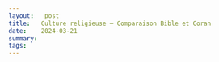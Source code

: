 ```yaml
---
layout:   post
title:   Culture religieuse — Comparaison Bible et Coran
date:    2024-03-21
summary:  
tags: 
---
```

